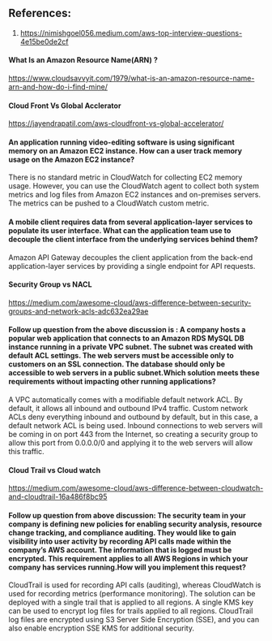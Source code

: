 ## References:
1. https://nimishgoel056.medium.com/aws-top-interview-questions-4e15be0de2cf

#### What Is an Amazon Resource Name(ARN) ?

https://www.cloudsavvyit.com/1979/what-is-an-amazon-resource-name-arn-and-how-do-i-find-mine/

#### Cloud Front Vs Global Acclerator
https://jayendrapatil.com/aws-cloudfront-vs-global-accelerator/

#### An application running video-editing software is using significant memory on an Amazon EC2 instance. How can a user track memory usage on the Amazon EC2 instance?
There is no standard metric in CloudWatch for collecting EC2 memory usage. However, you can use the CloudWatch agent to collect both system metrics and log files from Amazon EC2 instances and on-premises servers. The metrics can be pushed to a CloudWatch custom metric.

#### A mobile client requires data from several application-layer services to populate its user interface. What can the application team use to decouple the client interface from the underlying services behind them?

Amazon API Gateway decouples the client application from the back-end application-layer services by providing a single endpoint for API requests.

#### Security Group vs NACL 
https://medium.com/awesome-cloud/aws-difference-between-security-groups-and-network-acls-adc632ea29ae

#### Follow up question from the above discussion is : A company hosts a popular web application that connects to an Amazon RDS MySQL DB instance running in a private VPC subnet. The subnet was created with default ACL settings. The web servers must be accessible only to customers on an SSL connection. The database should only be accessible to web servers in a public subnet.Which solution meets these requirements without impacting other running applications?

A VPC automatically comes with a modifiable default network ACL. By default, it allows all inbound and outbound IPv4 traffic. Custom network ACLs deny everything inbound and outbound by default, but in this case, a default network ACL is being used. Inbound connections to web servers will be coming in on port 443 from the Internet, so creating a security group to allow this port from 0.0.0.0/0 and applying it to the web servers will allow this traffic.

#### Cloud Trail vs Cloud watch 
https://medium.com/awesome-cloud/aws-difference-between-cloudwatch-and-cloudtrail-16a486f8bc95

#### Follow up question from above discussion: The security team in your company is defining new policies for enabling security analysis, resource change tracking, and compliance auditing. They would like to gain visibility into user activity by recording API calls made within the company’s AWS account. The information that is logged must be encrypted. This requirement applies to all AWS Regions in which your company has services running.How will you implement this request?

CloudTrail is used for recording API calls (auditing), whereas CloudWatch is used for recording metrics (performance monitoring). The solution can be deployed with a single trail that is applied to all regions. A single KMS key can be used to encrypt log files for trails applied to all regions. CloudTrail log files are encrypted using S3 Server Side Encryption (SSE), and you can also enable encryption SSE KMS for additional security.



